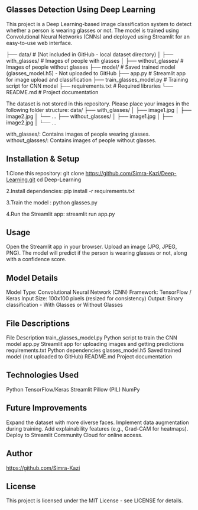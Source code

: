 ## Glasses Detection Using Deep Learning ##
This project is a Deep Learning-based image classification system to detect whether a person is wearing glasses or not. The model is trained using Convolutional Neural Networks (CNNs) and deployed using Streamlit for an easy-to-use web interface.


├── data/                     # (Not included in GitHub - local dataset directory)
│   ├── with_glasses/         # Images of people with glasses
│   ├── without_glasses/      # Images of people without glasses
├── model/                     # Saved trained model (glasses_model.h5) - Not uploaded to GitHub
├── app.py                     # Streamlit app for image upload and classification
├── train_glasses_model.py     # Training script for CNN model
├── requirements.txt           # Required libraries
└── README.md                  # Project documentation

The dataset is not stored in this repository.
Please place your images in the following folder structure:
data/
├── with_glasses/
│   ├── image1.jpg
│   ├── image2.jpg
│   └── ...
├── without_glasses/
│   ├── image1.jpg
│   ├── image2.jpg
│   └── ...

with_glasses/: Contains images of people wearing glasses.
without_glasses/: Contains images of people without glasses.

## Installation & Setup ##
1.Clone this repository:
git clone https://github.com/Simra-Kazi/Deep-Learning.git
cd Deep-Learning

2.Install dependencies:
pip install -r requirements.txt

3.Train the model :
python glasses.py

4.Run the Streamlit app:
streamlit run app.py

## Usage ##
Open the Streamlit app in your browser.
Upload an image (JPG, JPEG, PNG).
The model will predict if the person is wearing glasses or not, along with a confidence score.

## Model Details ##
Model Type: Convolutional Neural Network (CNN)
Framework: TensorFlow / Keras
Input Size: 100x100 pixels (resized for consistency)
Output: Binary classification - With Glasses or Without Glasses

## File Descriptions ##
File                                 	Description
train_glasses_model.py	              Python script to train the CNN model
app.py	                              Streamlit app for uploading images and getting predictions
requirements.txt	                    Python dependencies
glasses_model.h5	                    Saved trained model (not uploaded to GitHub)
README.md	                            Project documentation

## Technologies Used ##
Python
TensorFlow/Keras
Streamlit
Pillow (PIL)
NumPy

## Future Improvements ##
Expand the dataset with more diverse faces.
Implement data augmentation during training.
Add explainability features (e.g., Grad-CAM for heatmaps).
Deploy to Streamlit Community Cloud for online access.

## Author ##
https://github.com/Simra-Kazi

## License ##
This project is licensed under the MIT License - see LICENSE for details.

